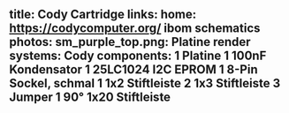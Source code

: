 title: Cody Cartridge
links:
    home: https://codycomputer.org/
    ibom
    schematics
photos:
    sm_purple_top.png: Platine render
systems:
    Cody
components:
    1 Platine
    1 100nF Kondensator
    1 25LC1024 I2C EPROM
    1 8-Pin Sockel, schmal
    1 1x2 Stiftleiste
    2 1x3 Stiftleiste
    3 Jumper
    1 90° 1x20 Stiftleiste
--- 

